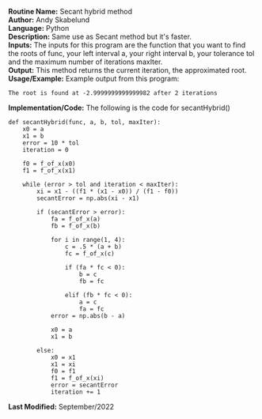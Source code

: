 **Routine Name:** Secant hybrid method  
**Author:** Andy Skabelund  
**Language:** Python  
**Description:** Same use as Secant method but it's faster.  
**Inputs:** The inputs for this program are the function that you want to find the roots of func, your left interval a, your right interval b, your tolerance tol and the maximum number of iterations maxIter.  
**Output:** This method returns the current iteration, the approximated root.  
**Usage/Example:** Example output from this program:
```
The root is found at -2.9999999999999982 after 2 iterations
```  
**Implementation/Code:** The following is the code for secantHybrid()
```
def secantHybrid(func, a, b, tol, maxIter):
    x0 = a
    x1 = b
    error = 10 * tol
    iteration = 0

    f0 = f_of_x(x0)
    f1 = f_of_x(x1)

    while (error > tol and iteration < maxIter):
        xi = x1 - ((f1 * (x1 - x0)) / (f1 - f0))
        secantError = np.abs(xi - x1)

        if (secantError > error):
            fa = f_of_x(a)
            fb = f_of_x(b)

            for i in range(1, 4):
                c = .5 * (a + b)
                fc = f_of_x(c)

                if (fa * fc < 0):
                    b = c
                    fb = fc

                elif (fb * fc < 0):
                    a = c
                    fa = fc
            error = np.abs(b - a)

            x0 = a
            x1 = b

        else:
            x0 = x1
            x1 = xi
            f0 = f1
            f1 = f_of_x(xi)
            error = secantError
            iteration += 1
```  
   
**Last Modified:** September/2022
